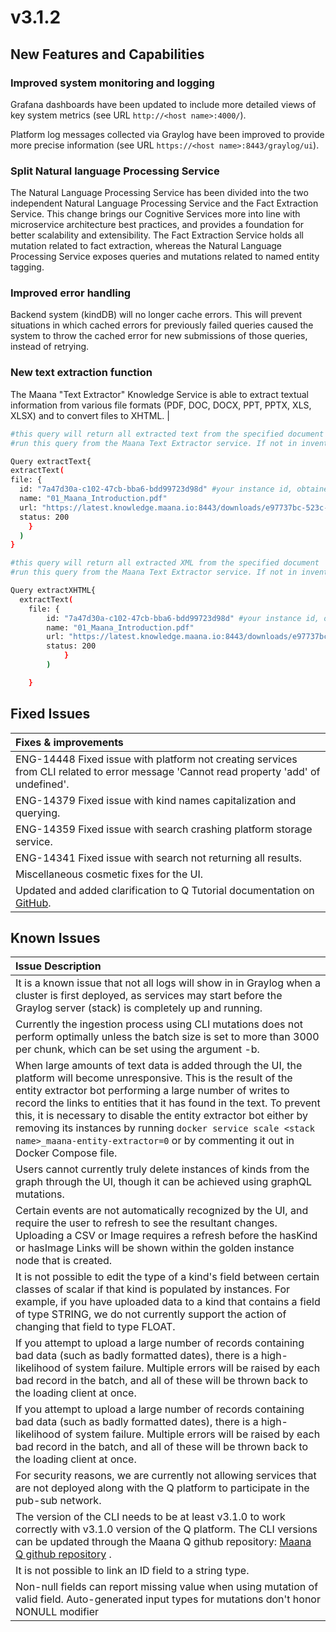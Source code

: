 # v3.1.2

## New Features and Capabilities

### Improved system monitoring and logging

Grafana dashboards have been updated to include more detailed views of key system metrics \(see URL `http://<host name>:4000/`\).

Platform log messages collected via Graylog have been improved to provide more precise information \(see URL `https://<host name>:8443/graylog/ui`\).

### Split Natural language Processing Service

The Natural Language Processing Service has been divided into the two independent Natural Language Processing Service and the Fact Extraction Service. This change brings our Cognitive Services more into line with microservice architecture best practices, and provides a foundation for better scalability and extensibility. The Fact Extraction Service holds all mutation related to fact extraction, whereas the Natural Language Processing Service exposes queries and mutations related to named entity tagging.

### Improved error handling

Backend system \(kindDB\) will no longer cache errors. This will prevent situations in which cached errors for previously failed queries caused the system to throw the cached error for new submissions of those queries, instead of retrying.

### New text extraction function

The Maana "Text Extractor" Knowledge Service is able to extract textual information from various file formats \(PDF, DOC, DOCX, PPT, PPTX, XLS, XLSX\) and to convert files to XHTML. \|

```bash
#this query will return all extracted text from the specified document
#run this query from the Maana Text Extractor service. If not in inventory, search and add to inventory

Query extractText{
extractText(
file: {
  id: "7a47d30a-c102-47cb-bba6-bdd99723d98d" #your instance id, obtained from the "document" Kind
  name: "01_Maana_Introduction.pdf"
  url: "https://latest.knowledge.maana.io:8443/downloads/e97737bc-523c-43b4-856b-7648d55bce05/01_Maana_Introduction.pdf" #obtained from the relevant instance of "file" kind
  status: 200
    }
  )
}
```

```bash
#this query will return all extracted XML from the specified document
#run this query from the Maana Text Extractor service. If not in inventory, search and add to inventory

Query extractXHTML{
  extractText(
    file: {
        id: "7a47d30a-c102-47cb-bba6-bdd99723d98d" #your instance id, obtained from the "document" Kind
        name: "01_Maana_Introduction.pdf"
        url: "https://latest.knowledge.maana.io:8443/downloads/e97737bc-523c-43b4-856b-7648d55bce05/01_Maana_Introduction.pdf" #obtained from the relevant instance of "file" kind
        status: 200
            }
        )

    }
```

## Fixed Issues

| Fixes & improvements |
| :--- |
| ENG-14448 Fixed issue with platform not creating services from CLI related to error message 'Cannot read property 'add' of undefined'. |
| ENG-14379 Fixed issue with kind names capitalization and querying. |
| ENG-14359 Fixed issue with search crashing platform storage service. |
| ENG-14341 Fixed issue with search not returning all results. |
| Miscellaneous cosmetic fixes for the UI. |
| Updated and added clarification to Q Tutorial documentation on [GitHub](https://github.com/maana-io/Q-tutorials/tree/master/cli). |

## Known Issues

| Issue Description |
| :--- |
| It is a known issue that not all logs will show in in Graylog when a cluster is first deployed, as services may start before the Graylog server \(stack\) is completely up and running. |
| Currently the ingestion process using CLI mutations does not perform optimally unless the batch size is set to more than 3000 per chunk, which can be set using the argument -b. |
| When large amounts of text data is added through the UI, the platform will become unresponsive. This is the result of the entity extractor bot performing a large number of writes to record the links to entities that it has found in the text. To prevent this, it is necessary to disable the entity extractor bot either by removing its instances by running `docker service scale <stack name>_maana-entity-extractor=0` or by commenting it out in Docker Compose file. |
| Users cannot currently truly delete instances of kinds from the graph through the UI, though it can be achieved using graphQL mutations. |
| Certain events are not automatically recognized by the UI, and require the user to refresh to see the resultant changes. Uploading a CSV or Image requires a refresh before the hasKind or hasImage Links will be shown within the golden instance node that is created. |
| It is not possible to edit the type of a kind's field between certain classes of scalar if that kind is populated by instances. For example, if you have uploaded data to a kind that contains a field of type STRING, we do not currently support the action of changing that field to type FLOAT. |
| If you attempt to upload a large number of records containing bad data \(such as badly formatted dates\), there is a high-likelihood of system failure. Multiple errors will be raised by each bad record in the batch, and all of these will be thrown back to the loading client at once. |
| If you attempt to upload a large number of records containing bad data \(such as badly formatted dates\), there is a high-likelihood of system failure. Multiple errors will be raised by each bad record in the batch, and all of these will be thrown back to the loading client at once. |
| For security reasons, we are currently not allowing services that are not deployed along with the Q platform to participate in the pub-sub network. |
| The version of the CLI needs to be at least v3.1.0 to work correctly with v3.1.0 version of the Q platform. The CLI versions can be updated through the Maana Q github repository: [Maana Q github repository](https://github.com/maana-io/Q-cli/blob/master/README.md#to-build-and-install) . |
| It is not possible to link an ID field to a string type. |
| Non-null fields can report missing value when using mutation of valid field. Auto-generated input types for mutations don't honor NONULL modifier |

